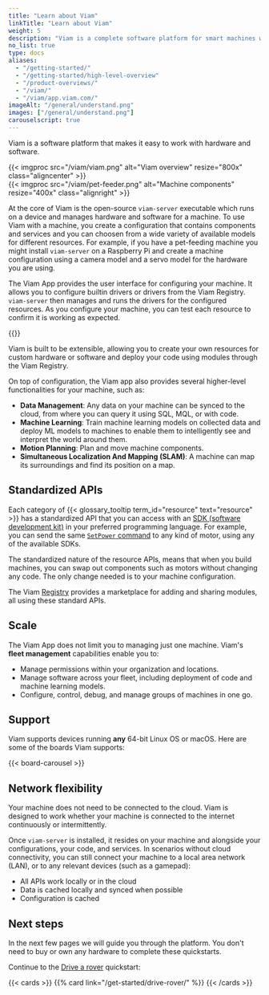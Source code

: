 ```yaml
---
title: "Learn about Viam"
linkTitle: "Learn about Viam"
weight: 5
description: "Viam is a complete software platform for smart machines which provides modular components and services for vision, motion, SLAM, ML, and data management."
no_list: true
type: docs
aliases:
  - "/getting-started/"
  - "/getting-started/high-level-overview"
  - "/product-overviews/"
  - "/viam/"
  - "/viam/app.viam.com/"
imageAlt: "/general/understand.png"
images: ["/general/understand.png"]
carouselscript: true
---
```


Viam is a software platform that makes it easy to work with hardware and software.

<div>
{{< imgproc src="/viam/viam.png" alt="Viam overview" resize="800x" class="aligncenter" >}}
</div>

<div>
{{< imgproc src="/viam/pet-feeder.png" alt="Machine components" resize="400x" class="alignright" >}}
</div>

At the core of Viam is the open-source `viam-server` executable which runs on a device and manages hardware and software for a machine.
To use Viam with a machine, you create a configuration that contains components and services and you can choosen from a wide variety of available models for different resources.
For example, if you have a pet-feeding machine you might install `viam-server` on a Raspberry Pi and create a machine configuration using a camera model and a servo model for the hardware you are using.

The Viam App provides the user interface for configuring your machine.
It allows you to configure builtin drivers or drivers from the Viam Registry.
`viam-server` then manages and runs the drivers for the configured resources.
As you configure your machine, you can test each resource to confirm it is working as expected.

{{<gif webm_src="/test.webm" mp4_src="/test.mp4" alt="Test a camera stream" max-width="700px" class="aligncenter">}}

Viam is built to be extensible, allowing you to create your own resources for custom hardware or software and deploy your code using modules through the Viam Registry.

On top of configuration, the Viam app also provides several higher-level functionalities for your machine, such as:

- **Data Management**: Any data on your machine can be synced to the cloud, from where you can query it using SQL, MQL, or with code.
- **Machine Learning**: Train machine learning models on collected data and deploy ML models to machines to enable them to intelligently see and interpret the world around them.
- **Motion Planning**: Plan and move machine components.
- **Simultaneous Localization And Mapping (SLAM)**: A machine can map its surroundings and find its position on a map.

## Standardized APIs

Each category of {{< glossary_tooltip term_id="resource" text="resource" >}} has a standardized API that you can access with an [SDK (software development kit)](/sdks/) in your preferred programming language.
For example, you can send the same [`SetPower` command](/components/motor/#setpower) to any kind of motor, using any of the available SDKs.

The standardized nature of the resource APIs, means that when you build machines, you can swap out components such as motors without changing any code.
The only change needed is to your machine configuration.

The Viam [Registry](/registry/) provides a marketplace for adding and sharing modules, all using these standard APIs.

## Scale

The Viam App does not limit you to managing just one machine.
Viam's **fleet management** capabilities enable you to:

- Manage permissions within your organization and locations.
- Manage software across your fleet, including deployment of code and machine learning models.
- Configure, control, debug, and manage groups of machines in one go.

## Support

Viam supports devices running **any** 64-bit Linux OS or macOS.
Here are some of the boards Viam supports:

{{< board-carousel >}}
<br>

## Network flexibility

Your machine does not need to be connected to the cloud.
Viam is designed to work whether your machine is connected to the internet continuously or intermittently.

Once `viam-server` is installed, it resides on your machine and alongside your configurations, your code, and services.
In scenarios without cloud connectivity, you can still connect your machine to a local area network (LAN), or to any relevant devices (such as a gamepad):

- All APIs work locally or in the cloud
- Data is cached locally and synced when possible
- Configuration is cached

## Next steps

In the next few pages we will guide you through the platform.
You don't need to buy or own any hardware to complete these quickstarts.

Continue to the [Drive a rover](/get-started/drive-rover/) quickstart:

{{< cards >}}
{{% card link="/get-started/drive-rover/" %}}
{{< /cards >}}
